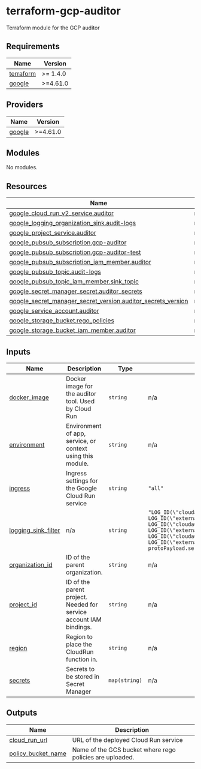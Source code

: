 # terraform-gcp-auditor
Terraform module for the GCP auditor

<!-- BEGIN_TF_DOCS -->
## Requirements

| Name | Version |
|------|---------|
| <a name="requirement_terraform"></a> [terraform](#requirement\_terraform) | >= 1.4.0 |
| <a name="requirement_google"></a> [google](#requirement\_google) | >=4.61.0 |

## Providers

| Name | Version |
|------|---------|
| <a name="provider_google"></a> [google](#provider\_google) | >=4.61.0 |

## Modules

No modules.

## Resources

| Name | Type |
|------|------|
| [google_cloud_run_v2_service.auditor](https://registry.terraform.io/providers/hashicorp/google/latest/docs/resources/cloud_run_v2_service) | resource |
| [google_logging_organization_sink.audit-logs](https://registry.terraform.io/providers/hashicorp/google/latest/docs/resources/logging_organization_sink) | resource |
| [google_project_service.auditor](https://registry.terraform.io/providers/hashicorp/google/latest/docs/resources/project_service) | resource |
| [google_pubsub_subscription.gcp-auditor](https://registry.terraform.io/providers/hashicorp/google/latest/docs/resources/pubsub_subscription) | resource |
| [google_pubsub_subscription.gcp-auditor-test](https://registry.terraform.io/providers/hashicorp/google/latest/docs/resources/pubsub_subscription) | resource |
| [google_pubsub_subscription_iam_member.auditor](https://registry.terraform.io/providers/hashicorp/google/latest/docs/resources/pubsub_subscription_iam_member) | resource |
| [google_pubsub_topic.audit-logs](https://registry.terraform.io/providers/hashicorp/google/latest/docs/resources/pubsub_topic) | resource |
| [google_pubsub_topic_iam_member.sink_topic](https://registry.terraform.io/providers/hashicorp/google/latest/docs/resources/pubsub_topic_iam_member) | resource |
| [google_secret_manager_secret.auditor_secrets](https://registry.terraform.io/providers/hashicorp/google/latest/docs/resources/secret_manager_secret) | resource |
| [google_secret_manager_secret_version.auditor_secrets_version](https://registry.terraform.io/providers/hashicorp/google/latest/docs/resources/secret_manager_secret_version) | resource |
| [google_service_account.auditor](https://registry.terraform.io/providers/hashicorp/google/latest/docs/resources/service_account) | resource |
| [google_storage_bucket.rego_policies](https://registry.terraform.io/providers/hashicorp/google/latest/docs/resources/storage_bucket) | resource |
| [google_storage_bucket_iam_member.auditor](https://registry.terraform.io/providers/hashicorp/google/latest/docs/resources/storage_bucket_iam_member) | resource |

## Inputs

| Name | Description | Type | Default | Required |
|------|-------------|------|---------|:--------:|
| <a name="input_docker_image"></a> [docker\_image](#input\_docker\_image) | Docker image for the auditor tool. Used by Cloud Run | `string` | n/a | yes |
| <a name="input_environment"></a> [environment](#input\_environment) | Environment of app, service, or context using this module. | `string` | n/a | yes |
| <a name="input_ingress"></a> [ingress](#input\_ingress) | Ingress settings for the Google Cloud Run service | `string` | `"all"` | no |
| <a name="input_logging_sink_filter"></a> [logging\_sink\_filter](#input\_logging\_sink\_filter) | n/a | `string` | `"LOG_ID(\"cloudaudit.googleapis.com/activity\") OR LOG_ID(\"externalaudit.googleapis.com/activity\") OR LOG_ID(\"cloudaudit.googleapis.com/system_event\") OR LOG_ID(\"externalaudit.googleapis.com/system_event\") OR LOG_ID(\"cloudaudit.googleapis.com/access_transparency\") OR LOG_ID(\"externalaudit.googleapis.com/access_transparency\")\n-protoPayload.serviceName=\"k8s.io\"\n"` | no |
| <a name="input_organization_id"></a> [organization\_id](#input\_organization\_id) | ID of the parent organization. | `string` | n/a | yes |
| <a name="input_project_id"></a> [project\_id](#input\_project\_id) | ID of the parent project. Needed for service account IAM bindings. | `string` | n/a | yes |
| <a name="input_region"></a> [region](#input\_region) | Region to place the CloudRun function in. | `string` | n/a | yes |
| <a name="input_secrets"></a> [secrets](#input\_secrets) | Secrets to be stored in Secret Manager | `map(string)` | n/a | yes |

## Outputs

| Name | Description |
|------|-------------|
| <a name="output_cloud_run_url"></a> [cloud\_run\_url](#output\_cloud\_run\_url) | URL of the deployed Cloud Run service |
| <a name="output_policy_bucket_name"></a> [policy\_bucket\_name](#output\_policy\_bucket\_name) | Name of the GCS bucket where rego policies are uploaded. |
<!-- END_TF_DOCS -->